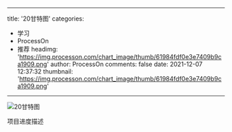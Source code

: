 
---
title: '20甘特图'
categories: 
 - 学习
 - ProcessOn
 - 推荐
headimg: 'https://img.processon.com/chart_image/thumb/61984fdf0e3e7409b9ca1909.png'
author: ProcessOn
comments: false
date: 2021-12-07 12:37:32
thumbnail: 'https://img.processon.com/chart_image/thumb/61984fdf0e3e7409b9ca1909.png'
---

<div>   
<img class="thumb" alt="20甘特图" src="https://img.processon.com/chart_image/thumb/61984fdf0e3e7409b9ca1909.png" referrerpolicy="no-referrer">
<p>项目进度描述</p>  
</div>
            